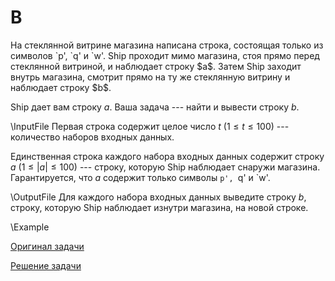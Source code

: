 <h1> B </h1>
На стеклянной витрине магазина написана строка, состоящая только из символов `p', `q' и `w'. Ship проходит мимо магазина, стоя прямо перед стеклянной витриной, и наблюдает строку $a$. Затем Ship заходит внутрь магазина, смотрит прямо на ту же стеклянную витрину и наблюдает строку $b$.

Ship дает вам строку $a$. Ваша задача --- найти и вывести строку $b$.

\InputFile
Первая строка содержит целое число $t$ ($1 \leq t \leq 100$) --- количество наборов входных данных.

Единственная строка каждого набора входных данных содержит строку $a$ ($1 \leq |a| \leq 100$) --- строку, которую Ship наблюдает снаружи магазина. Гарантируется, что $a$ содержит только символы `p', `q' и `w'.

\OutputFile
Для каждого набора входных данных выведите строку $b$, строку, которую Ship наблюдает изнутри магазина, на новой строке.

\Example

[Оригинал задачи](https://codeforces.com/contest/2044/problem/B)

[Решение задачи](Solution_B.md)